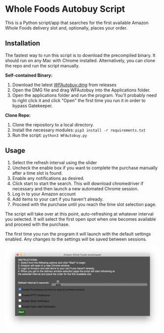 # Whole Foods Autobuy Script

This is a Python script/app that searches for the first available Amazon Whole Foods delivery slot and, optionally, places your order.

## Installation
The fastest way to run this script is to download the precompiled binary. It should run on any Mac with Chrome installed. Alternatively, you can clone the repo and run the script manually.

**Self-contained Binary:** 
1. Download the latest [*WFAutobuy.dmg*](https://github.com/tangerinehuge/whole-foods-autobuy/releases/latest/download/WFAutobuy.dmg) from releases
2. Open the DMG file and drag WFAutobuy into the Applications folder.
3. Open the applications folder and run the program. You'll probably need to right click it and click "Open" the first time you run it in order to bypass Gatekeeper.

**Clone Repo:**
1. Clone the repository to a local directory.
2. Install the necessary modules: `pip3 install -r requirements.txt`
3. Run the script: `python3 WFAutobuy.py`

## Usage
1. Select the refresh interval using the slider
2. Uncheck the enable box if you want to complete the purchase manually after a time slot is found.
3. Enable any notifications as desired.
4. Click start to start the search. This will download chromedriver if necessary and then launch a new automated Chrome session.
5. Log in to your Amazon account
6. Add items to your cart if you haven't already.
7. Proceed with the purchase until you reach the time slot selection page.

The script will take over at this point, auto-refreshing at whatever interval you selected. It will select the first open spot when one becomes available and proceed with the purchase.

The first time you run the program it will launch with the default settings enabled. Any changes to the settings will be saved between sessions.

![Config Screenshot](/images/config.png?raw=true "Configuration Window")
